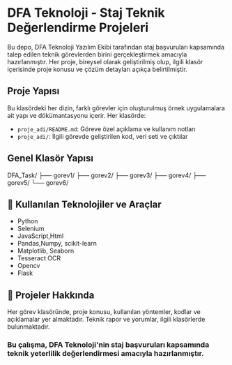 # DFA Teknoloji - Staj Teknik Değerlendirme Projeleri

Bu depo, DFA Teknoloji Yazılım Ekibi tarafından staj başvuruları kapsamında talep edilen teknik görevlerden birini gerçekleştirmek amacıyla hazırlanmıştır. Her proje, bireysel olarak geliştirilmiş olup, ilgili klasör içerisinde proje konusu ve çözüm detayları açıkça belirtilmiştir.
## Proje Yapısı

Bu klasördeki her dizin, farklı görevler için oluşturulmuş örnek uygulamalara ait yapı ve dökümantasyonu içerir. Her klasörde:

- `proje_adi/README.md`: Göreve özel açıklama ve kullanım notları
- `proje_adi/`: İlgili görevde geliştirilen kod, veri seti ve çıktılar
## Genel Klasör Yapısı
DFA_Task/
├── gorev1/
├── gorev2/
├── gorev3/
├── gorev4/
├── gorev5/
└── gorev6/
## 🔧 Kullanılan Teknolojiler ve Araçlar

- Python 
- Selenium 
- JavaScript,Html 
- Pandas,Numpy, scikit-learn
- Matplotlib, Seaborn
- Tesseract OCR
- Opencv
- Flask
## 📝 Projeler Hakkında

Her görev klasöründe, proje konusu, kullanılan yöntemler, kodlar ve açıklamalar yer almaktadır. Teknik rapor ve yorumlar, ilgili klasörlerde bulunmaktadır.

### Bu çalışma, DFA Teknoloji'nin staj başvuruları kapsamında teknik yeterlilik değerlendirmesi amacıyla hazırlanmıştır.
